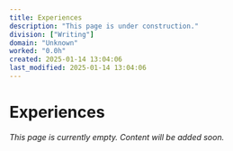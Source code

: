 ```yaml
---
title: Experiences
description: "This page is under construction."
division: ["Writing"]
domain: "Unknown"
worked: "0.0h"
created: 2025-01-14 13:04:06
last_modified: 2025-01-14 13:04:06
---
```


# Experiences

*This page is currently empty. Content will be added soon.*